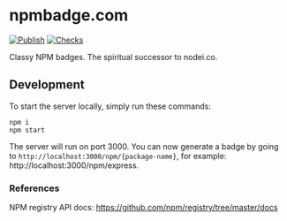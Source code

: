 # npmbadge.com

[![Publish](https://github.com/LucaScorpion/npmbadge.com/actions/workflows/publish.yml/badge.svg)](https://github.com/LucaScorpion/npmbadge.com/actions/workflows/publish.yml)
[![Checks](https://github.com/LucaScorpion/npmbadge.com/actions/workflows/checks.yml/badge.svg)](https://github.com/LucaScorpion/npmbadge.com/actions/workflows/checks.yml)

Classy NPM badges.
The spiritual successor to nodei.co.

## Development

To start the server locally, simply run these commands:

```shell
npm i
npm start
```

The server will run on port 3000.
You can now generate a badge by going to `http://localhost:3000/npm/{package-name}`,
for example: http://localhost:3000/npm/express.

### References

NPM registry API docs: https://github.com/npm/registry/tree/master/docs
